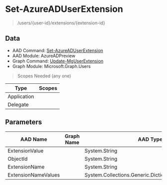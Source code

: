 # Set-AzureADUserExtension

> /users/{user-id}/extensions/{extension-id}

## Data

+ AAD Command: [Set-AzureADUserExtension](https://docs.microsoft.com/en-us/powershell/module/AzureADPreview/Set-AzureADUserExtension)
+ AAD Module: AzureADPreview
+ Graph Command: [Update-MgUserExtension](https://docs.microsoft.com/en-us/powershell/module/Microsoft.Graph.Users/Update-MgUserExtension)
+ Graph Module: Microsoft.Graph.Users

> Scopes Needed (any one)

|Type|Scopes|
|---|---|
|Application||
|Delegate||

## Parameters

|AAD Name|Graph Name|AAD Type|Graph Type|Infos|
|---|---|---|---|---|
|ExtensionValue||System.String|||
|ObjectId||System.String|||
|ExtensionName||System.String|||
|ExtensionNameValues||System.Collections.Generic.Dictionary`2[[System.String|||

